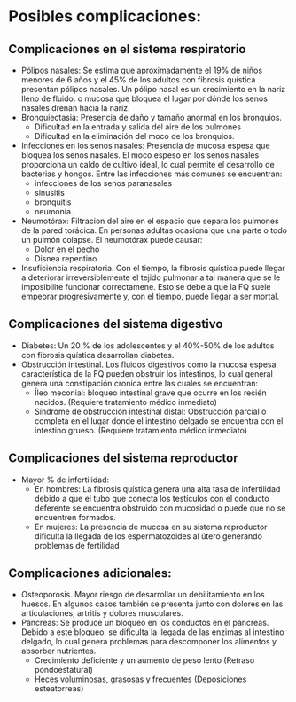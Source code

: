 # Posibles complicaciones:
## Complicaciones en el sistema respiratorio
* Pólipos nasales: Se estima que aproximadamente el 19% de niños menores de 6 años y el 45% de los adultos con fibrosis quística presentan pólipos nasales. Un pólipo nasal es un crecimiento en la nariz lleno de fluido. o mucosa que bloquea el lugar por dónde los senos nasales drenan hacia la nariz. 
* Bronquiectasia: Presencia de daño y tamaño anormal en los bronquios.
  * Dificultad en la entrada y salida del aire de los pulmones 
  * Dificultad en la eliminación del moco de los bronquios.
* Infecciones en los senos nasales: Presencia de mucosa espesa que bloquea los senos nasales. El moco espeso en los senos nasales proporciona un caldo de cultivo ideal, lo cual permite el desarrollo de bacterias y hongos. Entre las infecciones más comunes se encuentran:
  * infecciones de los senos paranasales 
  * sinusitis
  * bronquitis 
  * neumonía. 
* Neumotórax: Filtracion del aire en el espacio que separa los pulmones de la pared torácica. En personas adultas ocasiona que una parte o todo un pulmón colapse. El neumotórax puede causar:
  * Dolor en el pecho
  * Disnea repentino. 
* Insuficiencia respiratoria. Con el tiempo, la fibrosis quística puede llegar a deteriorar irreversiblemente el tejido pulmonar a tal manera que se le imposibilite funcionar correctamene. Esto se debe a que la FQ suele empeorar progresivamente y, con el tiempo, puede llegar a ser mortal. 
## Complicaciones del sistema digestivo
* Diabetes: Un 20 % de los adolescentes y el 40%-50% de los adultos con fibrosis quística desarrollan diabetes.
* Obstrucción intestinal. Los fluidos digestivos como la mucosa espesa característica de la FQ pueden obstruir los intestinos, lo cual general genera una constipación cronica entre las cuales se encuentran:
  * Íleo meconial: bloqueo intestinal grave que ocurre en los recién nacidos. (Requiere tratamiento médico inmediato)
  * Síndrome de obstrucción intestinal distal: Obstrucción parcial o completa en el lugar donde el intestino delgado se encuentra con el intestino grueso. (Requiere tratamiento médico inmediato)
## Complicaciones del sistema reproductor
* Mayor % de infertilidad:
  * En hombres: La fibrosis quística genera una alta tasa de infertilidad debido a que el tubo que conecta los testículos con el conducto deferente se encuentra obstruido con mucosidad o puede que no se encuentren formados.
  * En mujeres: La presencia de mucosa en su sistema reproductor dificulta la llegada de los espermatozoides al útero generando problemas de fertilidad
## Complicaciones adicionales:
* Osteoporosis. Mayor riesgo de desarrollar un debilitamiento en los huesos. En algunos casos también se presenta junto con dolores en las articulaciones, artritis y dolores musculares.
* Páncreas: Se produce un bloqueo en los conductos en el páncreas. Debido a este bloqueo, se dificulta la llegada de las enzimas al intestino delgado, lo cual genera problemas para descomponer los alimentos y absorber nutrientes. 
  * Crecimiento deficiente y un aumento de peso lento (Retraso pondoestatural)
  * Heces voluminosas, grasosas y frecuentes (Deposiciones esteatorreas)

